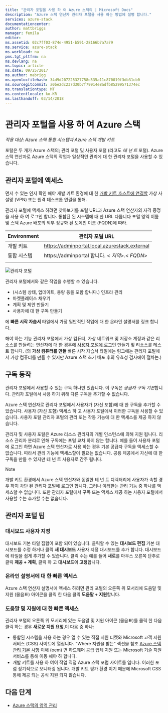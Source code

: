 ```yaml
---
title: "관리자 포털을 사용 하 여 Azure 스택의 | Microsoft Docs"
description: "Azure 스택 연산자 관리자 포털을 사용 하는 방법에 설명 합니다."
services: azure-stack
documentationcenter: 
author: mattbriggs
manager: femila
editor: 
ms.assetid: 02c7ff03-874e-4951-b591-28166b7a7a79
ms.service: azure-stack
ms.workload: na
pms.tgt_pltfrm: na
ms.devlang: na
ms.topic: article
ms.date: 09/25/2017
ms.author: mabrigg
ms.openlocfilehash: 34d9d207225327758d535a11c870019f3db31cb0
ms.sourcegitcommit: a0be2dc237d30b7f79914e8adfb85299571374ec
ms.translationtype: MT
ms.contentlocale: ko-KR
ms.lasthandoff: 03/14/2018
---
```

# <a name="using-the-administrator-portal-in-azure-stack"></a>관리자 포털을 사용 하 여 Azure 스택

*적용 대상: Azure 스택 통합 시스템과 Azure 스택 개발 키트*

포털은 두 개가 Azure 스택의; 관리 포털 및 사용자 포털 (라고도 *테 넌 트* 포털). Azure 스택 연산자로 Azure 스택의 작업과 일상적인 관리에 대 한 관리자 포털을 사용할 수 있습니다. 

## <a name="access-the-administrator-portal"></a>관리자 포털에 액세스

먼저 수 있는 인지 확인 해야 개발 키트 환경에 대 한 [개발 키트 호스트에 연결할](azure-stack-connect-azure-stack.md) 가상 사설망 (VPN) 또는 원격 데스크톱 연결을 통해.

관리자 포털에 액세스 하려면 찾아보기를 포털 URL과 Azure 스택 연산자의 자격 증명을 사용 하 여 로그인 합니다. 통합된 된 시스템에 대 한 URL 다릅니다 포털 영역 이름 및 스택 Azure 배포의 외부 정규화 된 도메인 이름 (FQDN)에 따라.

| Environment | 관리자 포털 URL |   
| -- | -- | 
| 개발 키트| https://adminportal.local.azurestack.external  |
| 통합 시스템 | https://adminportal 합니다. &lt; *지역*&gt;.&lt; *FQDN*&gt; | 
| | |

 ![관리자 포털](media/azure-stack-manage-portals/image1.png)

관리자 포털에서와 같은 작업을 수행할 수 있습니다.

* (시스템 상태, 업데이트, 용량 등을 포함 합니다.) 인프라 관리
* 마켓플레이스 채우기
* 계획 및 제안 만들기
* 사용자에 대 한 구독 만들기

에 **빠른 시작 자습서** 타일에서 가장 일반적인 작업에 대 한 온라인 설명서를 링크 합니다.
 
해야 하는 기능 관리자 포털에서 가상 컴퓨터, 가상 네트워크 및 저장소 계정과 같은 리소스를 만들려는 연산자에 대 한 경우에 [사용자 포털에 로그인](user/azure-stack-use-portal.md) 만들기 및 리소스를 테스트 합니다. (의 **가상 컴퓨터를 만들** 빠른 시작 자습서 타일에는 링크에는 관리자 포털에서 가상 컴퓨터를 만들 수 있지만 Azure 스택 초기 배포 후의 유효성 검사에이 절차는.)

## <a name="subscription-behavior"></a>구독 동작
 
관리자 포털에서 사용할 수 있는 구독 하나만 있습니다. 이 구독은 *공급자 구독 기본*합니다. 관리자 포털에서 사용 하기 위해 다른 구독을 추가할 수 없습니다.

Azure 스택 연산자로 관리자 포털에서 사용자가 (자신 포함)에 대 한 구독을 추가할 수 있습니다. 사용자 (자신 포함) 액세스 하 고 사용자 포털에서 이러한 구독을 사용할 수 있습니다. 사용자 포털 관리자 포털의 관리 또는 작동 기능에 대 한 액세스를 제공 하지 않습니다.

관리자 및 사용자 포털은 Azure 리소스 관리자의 개별 인스턴스에 의해 지원 됩니다. 리소스 관리자 분리로 인해 구독에는 포털 교차 하지 않는 합니다. 예를 들어 사용자 포털에 로그인 하면 Azure 스택 연산자로 사용 하는 경우 기본 공급자 구독을 액세스할 수 없습니다. 따라서 관리 기능에 액세스할이 필요는 없습니다. 공용 제공에서 자신에 대 한 구독을 만들 수 있지만 테 넌 트 사용자로 간주 됩니다.

  >[!NOTE]
  개발 키트 환경에서 Azure 스택 연산자와 동일한 테 넌 트 디렉터리에 사용자가 속할 경우 하지 차단 된 관리자 포털에 로그인 합니다. 그러나 이러한는 관리 기능 중 하나를 액세스할 수 없습니다. 또한 관리자 포털에서 구독 또는 액세스 제공 하는 사용자 포털에서 사용할 수는 추가할 수는 없습니다.

## <a name="administrator-portal-tips"></a>관리자 포털 팁

### <a name="customize-the-dashboard"></a>대시보드 사용자 지정

대시보드 기본 타일 집합이 포함 되어 있습니다. 클릭할 수 있는 **대시보드 편집** 기본 대시보드를 수정 하거나 클릭 **새 대시보드** 사용자 지정 대시보드를 추가 합니다. 대시보드에 타일을 쉽게 추가할 수 있습니다. 클릭 수는 예를 들어 **새로**를 마우스 오른쪽 단추로 클릭 **제공 + 계획**, 클릭 하 고 **대시보드에 고정**합니다.

### <a name="quick-access-to-online-documentation"></a>온라인 설명서에 대 한 빠른 액세스

Azure 스택 연산자 설명서에 액세스 하려면 관리 포털의 오른쪽 위 모서리에 도움말 및 지원 (물음표) 아이콘을 클릭 한 다음 클릭 **도움말 + 지원**합니다.

### <a name="quick-access-to-help-and-support"></a>도움말 및 지원에 대 한 빠른 액세스

관리자 포털의 오른쪽 위 모서리에 있는 도움말 및 지원 아이콘 (물음표)를 클릭 한 다음 클릭 하는 경우 **새로운 지원 요청**,이 다음 중 하나:

- 통합된 시스템을 사용 하는 경우 열 수 있는 직접 지원 티켓와 Microsoft 고객 지원 서비스 (CSS) 사이트에 열립니다. "Where 지원을 받는" 섹션을 참조 [Azure 스택 관리 기본 사항](azure-stack-manage-basics.md) 이해 (oem) 면 하드웨어 공급 업체 지원 또는 Microsoft 기술 지원 서비스를 통해 이동 해야 하 합니다.
- 개발 키트를 사용 하 여이 작업 직접 Azure 스택 포럼 사이트를 엽니다. 이러한 포럼 정기적으로 모니터링 됩니다. 개발 키트 평가 환경 이기 때문에 Microsoft CSS 통해 제공 되는 공식 지원 되지 않습니다.

## <a name="next-steps"></a>다음 단계

- [Azure 스택의 영역 관리](azure-stack-region-management.md)
